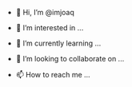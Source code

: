 - 👋 Hi, I’m @imjoaq

- 👀 I’m interested in ...

- 🌱 I’m currently learning ...

- 💞️ I’m looking to collaborate on ...

- 📫 How to reach me ...
